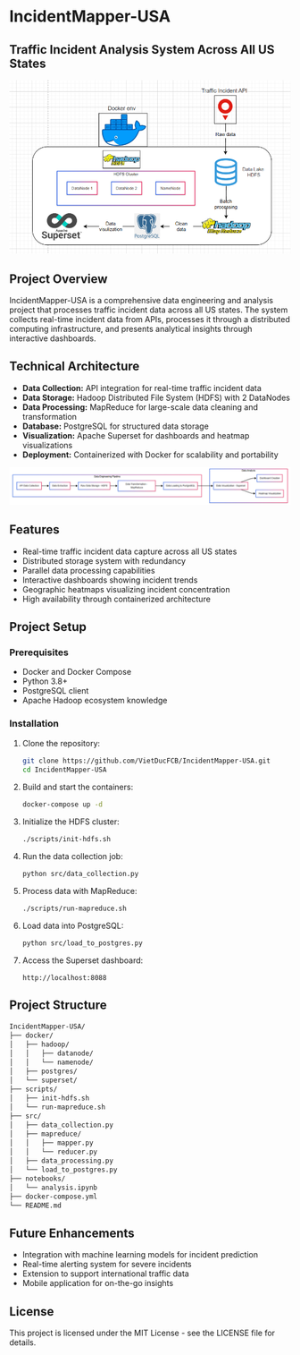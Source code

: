 # IncidentMapper-USA

## Traffic Incident Analysis System Across All US States

![Project Architecture](https://github.com/VietDucFCB/PythonForDS/blob/master/diagram.png)

## Project Overview

IncidentMapper-USA is a comprehensive data engineering and analysis project that processes traffic incident data across all US states. The system collects real-time incident data from APIs, processes it through a distributed computing infrastructure, and presents analytical insights through interactive dashboards.

## Technical Architecture

- **Data Collection:** API integration for real-time traffic incident data
- **Data Storage:** Hadoop Distributed File System (HDFS) with 2 DataNodes
- **Data Processing:** MapReduce for large-scale data cleaning and transformation
- **Database:** PostgreSQL for structured data storage
- **Visualization:** Apache Superset for dashboards and heatmap visualizations
- **Deployment:** Containerized with Docker for scalability and portability

![Data Pipeline](https://github.com/VietDucFCB/PythonForDS/blob/master/pipeline.png)

## Features

- Real-time traffic incident data capture across all US states
- Distributed storage system with redundancy
- Parallel data processing capabilities
- Interactive dashboards showing incident trends
- Geographic heatmaps visualizing incident concentration
- High availability through containerized architecture

## Project Setup

### Prerequisites

- Docker and Docker Compose
- Python 3.8+
- PostgreSQL client
- Apache Hadoop ecosystem knowledge

### Installation

1. Clone the repository:
   ```bash
   git clone https://github.com/VietDucFCB/IncidentMapper-USA.git
   cd IncidentMapper-USA
   ```

2. Build and start the containers:
   ```bash
   docker-compose up -d
   ```

3. Initialize the HDFS cluster:
   ```bash
   ./scripts/init-hdfs.sh
   ```

4. Run the data collection job:
   ```bash
   python src/data_collection.py
   ```

5. Process data with MapReduce:
   ```bash
   ./scripts/run-mapreduce.sh
   ```

6. Load data into PostgreSQL:
   ```bash
   python src/load_to_postgres.py
   ```

7. Access the Superset dashboard:
   ```
   http://localhost:8088
   ```

## Project Structure

```
IncidentMapper-USA/
├── docker/
│   ├── hadoop/
│   │   ├── datanode/
│   │   └── namenode/
│   ├── postgres/
│   └── superset/
├── scripts/
│   ├── init-hdfs.sh
│   └── run-mapreduce.sh
├── src/
│   ├── data_collection.py
│   ├── mapreduce/
│   │   ├── mapper.py
│   │   └── reducer.py
│   ├── data_processing.py
│   └── load_to_postgres.py
├── notebooks/
│   └── analysis.ipynb
├── docker-compose.yml
└── README.md
```

## Future Enhancements

- Integration with machine learning models for incident prediction
- Real-time alerting system for severe incidents
- Extension to support international traffic data
- Mobile application for on-the-go insights

## License

This project is licensed under the MIT License - see the LICENSE file for details.
